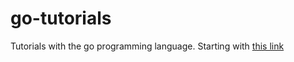 # go-tutorials
Tutorials with the go programming language. Starting with [this link](https://go.dev/doc/tutorial/getting-started)

